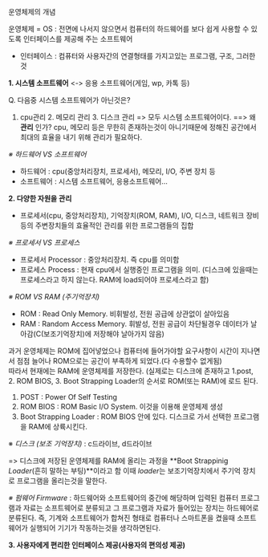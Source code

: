 운영체제의 개념

운영체제 = OS
: 전면에 나서지 않으면서 컴퓨터의 하드웨어를 보다 쉽게 사용할 수 있도록 인터페이스를 제공해 주는 소프트웨어
* 인터페이스 : 컴퓨터와 사용자간의 연결형태를 가지고있는 프로그램, 구조, 그러한 것

**1. 시스템 소프트웨어**
<-> 응용 소프트웨어(게임, wp, 카톡 등)

Q. 다음중 시스템 소프트웨어가 아닌것은?
1. cpu관리 2. 메모리 관리 3. 디스크 관리 => 모두 시스템 소프트웨어이다.
==> 왜 **관리** 인가?
cpu, 메모리 등은 무한히 존재하는것이 아니기때문에 정해진 공간에서 최대의 효율을 내기 위해 관리가 필요하다.

*※ 하드웨어 VS  소프트웨어*
- 하드웨어 : cpu(중앙처리장치, 프로세서), 메모리, I/O, 주변 장치 등
- 소프트웨어 : 시스템 소프트웨어, 응용소프트웨어...

**2. 다양한 자원을 관리**
- 프로세서(cpu, 중앙처리장치), 기억장치(ROM, RAM), I/O, 디스크, 네트워크 장비 등의 주변장치들의 효율적인 관리를 위한 프로그램들의 집합

*※ 프로세서 VS 프로세스*
- 프로세서 Processor :  중앙처리장치. 즉 cpu를 의미함
- 프로세스 Process : 현재 cpu에서 실행중인 프로그램을 의미. (디스크에 있을때는 프로세스라고 하지 않는다. RAM에 load되어야 프로세스라고 함)

*※ ROM VS RAM (주기억장치)*
- ROM : Read Only Memory. 비휘발성, 전원 공급에 상관없이 살아있음
- RAM : Random Access Memory. 휘발성, 전원 공급이 차단될경우 데이터가 날아감(C(보조기억장치)에 저장해야 날아가지 않음)

과거 운영체제는 ROM에 집어넣었으나 컴퓨터에 들어가야할 요구사항이 시간이 지나면서 점점 늘어나 ROM으로는 공간이 부족하게 되었다.(다 수용할수 없게됨)<br>
따라서 현재에는 RAM에 운영체제를 저장한다. (실제로는 디스크에 존재하고 1.post, 2. ROM BIOS, 3. Boot Strapping Loader의 순서로 ROM(또는 RAM)에 로드 된다.<br>
1. POST : Power Of Self Testing<br>
2. ROM BIOS : ROM Basic I/O System. 이것을 이용해 운영체제 생성<br>
3. Boot Strapping Loader : ROM BIOS 안에 있다. 디스크로 가서 선택한 프로그램을 RAM에 상륙시킨다.<br>

※ *디스크 (보조 기억장치)* : c드라이브, d드라이브<br>

=> 디스크에 저장된 운영체제를 RAM에 올리는 과정을 **Boot Strappinig *Loader*(흔히 말하는 부팅)**이라고 함
이때 *loader*는 보조기억장치에서 주기억 장치로 프로그램을 올리는것을 말한다. 

*※ 펌웨어 Firmware*
: 하드웨어와 소프트웨어의 중간에 해당하며 입력된 컴퓨터 프로그램과 자료는 소프트웨어로 분류되고 그 프로그램과 자료가 들어있는 장치는 하드웨어로 분류된다.
즉, 기계와 소프트웨어가 합쳐진 형태로 컴퓨터나 스마트폰을 켰을때 소프트웨어가 실행되어 기기가 작동하는것을 생각하면된다. 

**3. 사용자에게 편리한 인터페이스 제공(사용자의 편의성 제공)**
